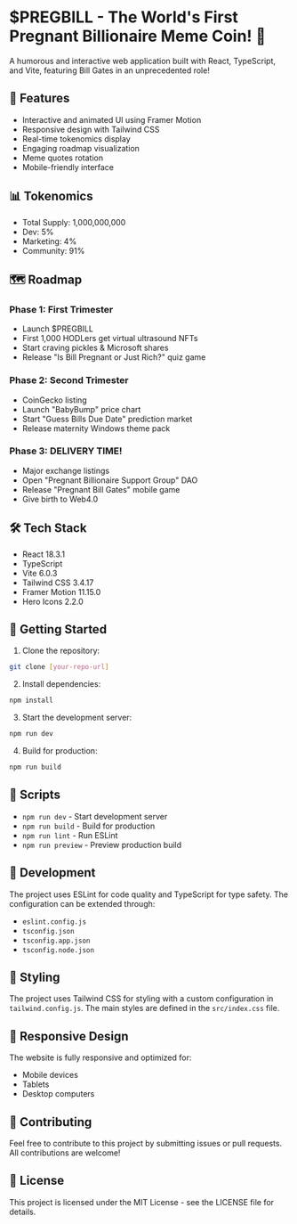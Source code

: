 # $PREGBILL - The World's First Pregnant Billionaire Meme Coin! 🫃

A humorous and interactive web application built with React, TypeScript, and Vite, featuring Bill Gates in an unprecedented role!

## 🚀 Features

- Interactive and animated UI using Framer Motion
- Responsive design with Tailwind CSS
- Real-time tokenomics display
- Engaging roadmap visualization
- Meme quotes rotation
- Mobile-friendly interface

## 📊 Tokenomics

- Total Supply: 1,000,000,000
- Dev: 5%
- Marketing: 4%
- Community: 91%

## 🗺️ Roadmap

### Phase 1: First Trimester
- Launch $PREGBILL
- First 1,000 HODLers get virtual ultrasound NFTs
- Start craving pickles & Microsoft shares
- Release "Is Bill Pregnant or Just Rich?" quiz game

### Phase 2: Second Trimester
- CoinGecko listing
- Launch "BabyBump" price chart
- Start "Guess Bills Due Date" prediction market
- Release maternity Windows theme pack

### Phase 3: DELIVERY TIME!
- Major exchange listings
- Open "Pregnant Billionaire Support Group" DAO
- Release "Pregnant Bill Gates" mobile game
- Give birth to Web4.0

## 🛠️ Tech Stack

- React 18.3.1
- TypeScript
- Vite 6.0.3
- Tailwind CSS 3.4.17
- Framer Motion 11.15.0
- Hero Icons 2.2.0

## 🚀 Getting Started

1. Clone the repository:
```bash
git clone [your-repo-url]
```

2. Install dependencies:
```bash
npm install
```

3. Start the development server:
```bash
npm run dev
```

4. Build for production:
```bash
npm run build
```

## 📝 Scripts

- `npm run dev` - Start development server
- `npm run build` - Build for production
- `npm run lint` - Run ESLint
- `npm run preview` - Preview production build

## 🔧 Development

The project uses ESLint for code quality and TypeScript for type safety. The configuration can be extended through:
- `eslint.config.js`
- `tsconfig.json`
- `tsconfig.app.json`
- `tsconfig.node.json`

## 💅 Styling

The project uses Tailwind CSS for styling with a custom configuration in `tailwind.config.js`. The main styles are defined in the `src/index.css` file.

## 📱 Responsive Design

The website is fully responsive and optimized for:
- Mobile devices
- Tablets
- Desktop computers

## 🤝 Contributing

Feel free to contribute to this project by submitting issues or pull requests. All contributions are welcome!

## 📄 License

This project is licensed under the MIT License - see the LICENSE file for details.
